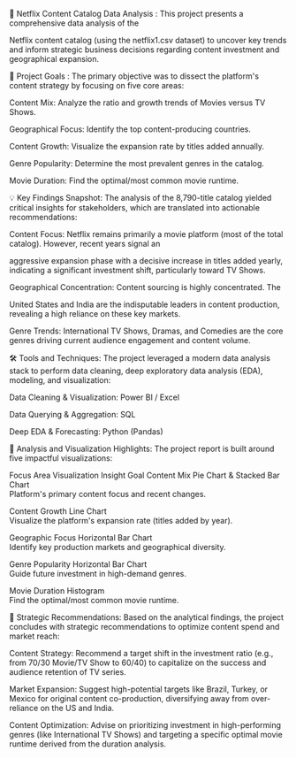 🍿 Netflix Content Catalog Data Analysis :
This project presents a comprehensive data analysis of the 

Netflix content catalog (using the netflix1.csv dataset) to uncover key trends and inform strategic business decisions regarding content investment and geographical expansion.

🎯 Project Goals :
The primary objective was to dissect the platform's content strategy by focusing on five core areas:



Content Mix: Analyze the ratio and growth trends of Movies versus TV Shows.


Geographical Focus: Identify the top content-producing countries.


Content Growth: Visualize the expansion rate by titles added annually.


Genre Popularity: Determine the most prevalent genres in the catalog.


Movie Duration: Find the optimal/most common movie runtime.

💡 Key Findings Snapshot:
The analysis of the 8,790-title catalog yielded critical insights for stakeholders, which are translated into actionable recommendations:



Content Focus: Netflix remains primarily a movie platform (most of the total catalog). However, recent years signal an 

aggressive expansion phase with a decisive increase in titles added yearly, indicating a significant investment shift, particularly toward TV Shows.


Geographical Concentration: Content sourcing is highly concentrated. The 

United States and India are the indisputable leaders in content production, revealing a high reliance on these key markets.



Genre Trends: International TV Shows, Dramas, and Comedies are the core genres driving current audience engagement and content volume.

🛠️ Tools and Techniques:
The project leveraged a modern data analysis stack to perform data cleaning, deep exploratory data analysis (EDA), modeling, and visualization:


Data Cleaning & Visualization: Power BI / Excel 


Data Querying & Aggregation: SQL 


Deep EDA & Forecasting: Python (Pandas) 

📂 Analysis and Visualization Highlights:
The project report is built around five impactful visualizations:

Focus Area	Visualization	Insight Goal
Content Mix	Pie Chart & Stacked Bar Chart	
Platform's primary content focus and recent changes.

Content Growth	Line Chart	
Visualize the platform's expansion rate (titles added by year).

Geographic Focus	Horizontal Bar Chart	
Identify key production markets and geographical diversity.

Genre Popularity	Horizontal Bar Chart	
Guide future investment in high-demand genres.

Movie Duration	Histogram	
Find the optimal/most common movie runtime.



🚀 Strategic Recommendations:
Based on the analytical findings, the project concludes with strategic recommendations to optimize content spend and market reach:


Content Strategy: Recommend a target shift in the investment ratio (e.g., from 70/30 Movie/TV Show to 60/40) to capitalize on the success and audience retention of TV series.


Market Expansion: Suggest high-potential targets like Brazil, Turkey, or Mexico for original content co-production, diversifying away from over-reliance on the US and India.


Content Optimization: Advise on prioritizing investment in high-performing genres (like International TV Shows) and targeting a specific optimal movie runtime derived from the duration analysis.




